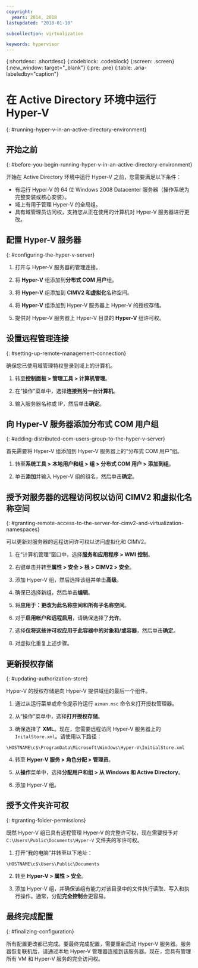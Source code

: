 ```yaml
---
copyright:
  years: 2014, 2018
lastupdated: "2018-01-10"

subcollection: virtualization

keywords: hypervisor
---
```

{:shortdesc: .shortdesc}
{:codeblock: .codeblock}
{:screen: .screen}
{:new_window: target="_blank"}
{:pre: .pre}
{:table: .aria-labeledby="caption"}

# 在 Active Directory 环境中运行 Hyper-V
{: #running-hyper-v-in-an-active-directory-environment}

<!--Running Hyper-V in an Active Directory environment is the best implementation of Hyper-V. Microsoft has truly shined with the ability to remotely manage a server.You can remotely manage the Hyper-V server allows for it to be installed on a Core installation of Windows freeing up those valuable resources from the system for use within the VM’s. When this is combined with an Active Directory Domain Controller
You manage all your Hyper-V servers from a single Hyper-V Manager that runs on any 2008 or Vista computer that is connected to the Domain.--> <!--Vista?? MS doesn't support Vista.-->

## 开始之前
{: #before-you-begin-running-hyper-v-in-an-active-directory-environment}

开始在 Active Directory 环境中运行 Hyper-V 之前，您需要满足以下条件：

* 有运行 Hyper-V 的 64 位 Windows 2008 Datacenter 服务器（操作系统为完整安装或核心安装）。
* 域上有用于管理 Hyper-V 的全局组。
* 具有域管理员访问权，支持您从正在使用的计算机对 Hyper-V 服务器进行更改。

## 配置 Hyper-V 服务器
{: #configuring-the-hyper-v-server}

1. 打开与 Hyper-V 服务器的管理连接。

2. 将 **Hyper-V** 组添加到**分布式 COM 用户**组。

3. 将 **Hyper-V** 组添加到 **CIMV2 和虚拟化**名称空间。

4. 将 **Hyper-V** 组添加到 Hyper-V 服务器上 Hyper-V 的授权存储。

5. 提供对 Hyper-V 服务器上 Hyper-V 目录的 **Hyper-V** 组许可权。

## 设置远程管理连接
{: #setting-up-remote-management-connection}

确保您已使用域管理特权登录到域上的计算机。

1. 转至**控制面板 > 管理工具 > 计算机管理**。

2. 在“操作”菜单中，选择**连接到另一台计算机**。

3. 输入服务器名称或 IP，然后单击**确定**。

## 向 Hyper-V 服务器添加分布式 COM 用户组
{: #adding-distributed-com-users-group-to-the-hyper-v-server}

首先需要将 Hyper-V 组添加到 Hyper-V 服务器上的“分布式 COM 用户”组。

1. 转至**系统工具 > 本地用户和组 > 组 > 分布式 COM 用户 > 添加到组**。

2. 单击**添加**并输入 Hyper-V 组的组名，然后单击**确定**。

## 授予对服务器的远程访问权以访问 CIMV2 和虚拟化名称空间
{: #granting-remote-access-to-the-server-for-cimv2-and-virtualization-namespaces}

可以更新对服务器的远程访问许可权以访问虚拟化和 CIMV2。

1. 在“计算机管理”窗口中，选择**服务和应用程序 > WMI 控制**。

2. 右键单击并转至**属性 > 安全 > 根 > CIMV2 > 安全**。

3. 添加 Hyper-V 组，然后选择该组并单击**高级**。

4. 确保已选择新组，然后单击**编辑**。

5. 将**应用于：**更改为**此名称空间和所有子名称空间**。

6. 对于**启用帐户和远程启用**，请确保选择了**允许**。

7. 选择**仅将这些许可权应用于此容器中的对象和/或容器**，然后单击**确定**。

8. 对虚拟化重复上述步骤。

## 更新授权存储
{: #updating-authorization-store}

Hyper-V 的授权存储是向 Hyper-V 提供域组的最后一个组件。

1. 通过从运行菜单或命令提示符运行 `azman.msc` 命令来打开授权管理器。

2. 从“操作”菜单中，选择**打开授权存储**。

3. 确保选择了 **XML**。现在，您需要远程访问 Hyper-V 服务器上的 `InitalStore.xml`。请使用以下路径：

`\HOSTNAME\c$\ProgramData\Microsoft\Windows\Hyper-V\InitialStore.xml`

4. 转至 **Hyper-V 服务 > 角色分配 > 管理员**。

5. 从**操作**菜单中，选择**分配用户和组 > 从 Windows 和 Active Directory**。

6. 添加 Hyper-V 组。

## 授予文件夹许可权
{: #granting-folder-permissions}

既然 Hyper-V 组已具有远程管理 Hyper-V 的完整许可权，现在需要授予对 `C:\Users\Public\Documents\Hyper-V` 文件夹的写许可权。

1. 打开“我的电脑”并转至以下地址：

`\HOSTNAME\c$\Users\Public\Documents`

2. 转至 **Hyper-V > 属性 > 安全**。

3. 添加 Hyper-V 组，并确保该组有能力对该目录中的文件执行读取、写入和执行操作。通常，分配**完全控制**会更容易。

## 最终完成配置
{: #finalizing-configuration}

所有配置更改都已完成。要最终完成配置，需要重新启动 Hyper-V 服务器。服务器恢复联机后，请通过本地 Hyper-V 管理器连接到该服务器。现在，您具有管理所有 VM 和 Hyper-V 服务的完全访问权。
